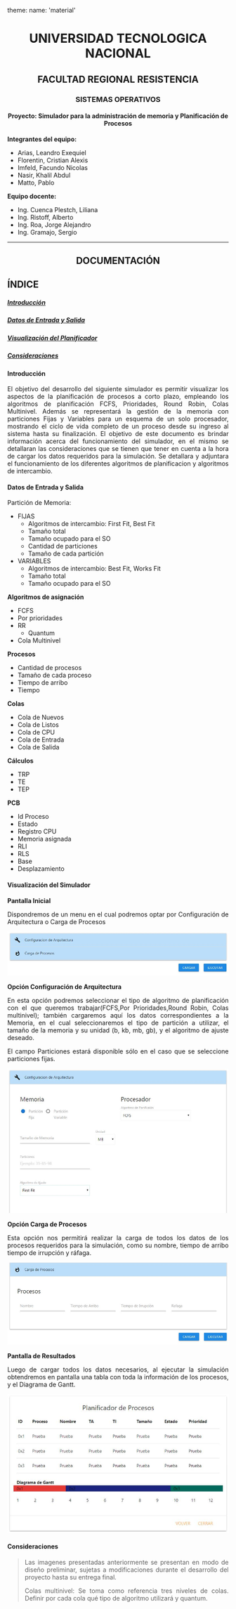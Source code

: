 theme:
  name: 'material'

# <p align="center"> UNIVERSIDAD TECNOLOGICA NACIONAL</p>
## <p align="center"> FACULTAD REGIONAL RESISTENCIA</p>
### <p align="center"> SISTEMAS OPERATIVOS</p>
#### <p align="center"> Proyecto: Simulador para la administración de memoria y Planificación de Procesos</p>

__Integrantes del equipo:__
* Arias, Leandro Exequiel
* Florentin, Cristian Alexis
* Imfeld, Facundo Nicolas
* Nasir, Khalil Abdul
* Matto, Pablo

__Equipo docente:__
* Ing. Cuenca Plestch, Liliana
* Ing. Ristoff, Alberto
* Ing. Roa, Jorge Alejandro
* Ing. Gramajo, Sergio

-------------------------------------------------------
## <p align="center"> DOCUMENTACIÓN</p>
## __ÍNDICE__
##### [Introducción](#id1)
##### [Datos de Entrada y Salida](#id2)
##### [Visualización del Planificador](#id3)
##### [Consideraciones](#id4)

#### Introducción<a name="id1"></a>
<p align="justify";>El objetivo del desarrollo del siguiente simulador es permitir visualizar los aspectos de la planificación de procesos a corto plazo, empleando los algoritmos de planificación FCFS, Prioridades, Round Robin, Colas Multinivel. Además se representará la gestión de la memoria con particiones Fijas y Variables para un esquema de un solo procesador, mostrando el ciclo de vida completo de un proceso desde su ingreso al sistema hasta su finalización. El objetivo de este documento es brindar información acerca del funcionamiento del simulador, en el mismo se detallaran las consideraciones que se tienen que tener en cuenta a la hora de cargar los datos requeridos para la simulación. Se detallara y adjuntara el funcionamiento de los diferentes algoritmos de planificacion y algoritmos de intercambio.</p>

#### Datos de Entrada y Salida<a name="id2"></a>

Partición de Memoria:
* FIJAS
	* Algoritmos de intercambio: First Fit, Best Fit
	* Tamaño total
	* Tamaño ocupado para el SO
	* Cantidad de particiones
	* Tamaño de cada partición
* VARIABLES
	* Algoritmos de intercambio: Best Fit, Works Fit
	* Tamaño total
	* Tamaño ocupado para el SO


__Algoritmos de asignación__
* FCFS
* Por prioridades
* RR
	* Quantum
* Cola Multinivel

__Procesos__
* Cantidad de procesos
* Tamaño de cada proceso
* Tiempo de arribo
* Tiempo 

__Colas__
* Cola de Nuevos
* Cola de Listos
* Cola de CPU
* Cola de Entrada
* Cola de Salida

__Cálculos__
* TRP
* TE
* TEP

__PCB__
* Id Proceso
* Estado
* Registro CPU
* Memoria asignada
* RLI
* RLS
* Base
* Desplazamiento

#### Visualización del Simulador<a name="id3"></a>
__Pantalla Inicial__
<p align="justify";>Dispondremos de un menu en el cual podremos optar por Configuración de Arquitectura o Carga de Procesos</p>

![alt text](https://github.com/cristianalexs96/SO-C1G2/blob/master/Documentacion/img2.jpeg "Pantalla entrada de Datos")

__Opción Configuración de Arquitectura__
<p align="justify";>En esta opción podremos seleccionar el tipo de algoritmo de planificación con el que queremos trabajar(FCFS,Por Prioridades,Round Robin, Colas multinivel); también cargaremos aquí los datos correspondientes a la Memoria, en el cual seleccionaremos el tipo de partición a utilizar, el tamaño de la memoria y su unidad (b, kb, mb, gb), y el algoritmo de ajuste deseado.</p>
<p style='text-align: justify;'>El campo Particiones estará disponible sólo en el caso que se seleccione particiones fijas.</p>

![alt text](https://github.com/cristianalexs96/SO-C1G2/blob/master/Documentacion/img3.jpeg "Pantalla entrada de Datos")

__Opción Carga de Procesos__
<p align="justify";>Esta opción nos permitirá realizar la carga de todos los datos de los procesos requeridos para la simulación, como su nombre, tiempo de arribo tiempo de irrupción y ráfaga.</p>

![alt text](https://github.com/cristianalexs96/SO-C1G2/blob/master/Documentacion/img4.jpeg "Pantalla entrada de Datos")

__Pantalla de Resultados__
<p align="justify";>Luego de cargar todos los datos necesarios, al ejecutar la simulación obtendremos en pantalla una tabla con toda la información de los procesos, y el Diagrama de Gantt.</p>

![alt text](https://github.com/cristianalexs96/SO-C1G2/blob/master/Documentacion/img5.jpeg "Pantalla entrada de Datos")

#### Consideraciones<a name="id4"></a>
><p align="justify";>Las imagenes presentadas anteriormente se presentan en modo de diseño preliminar, sujetas a modificaciones durante el desarrollo del proyecto hasta su entrega final.</p>
><p align="justify";>Colas multinivel: Se toma como referencia tres niveles de colas. Definir por cada cola qué tipo de algoritmo utilizará y quantum.</p>
